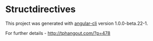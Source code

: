# Structdirectives

This project was generated with [angular-cli](https://github.com/angular/angular-cli) version 1.0.0-beta.22-1.

For further details - http://tphangout.com/?p=478
